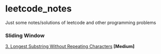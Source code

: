 # leetcode_notes
Just some notes/solutions of leetcode and other programming problems

### Sliding Window

[3. Longest Substring Without Repeating Characters](longest_substring_without_repeating_characters.md) **[Medium]**
